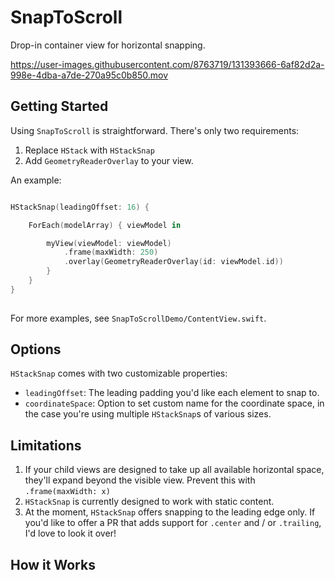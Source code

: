 # SnapToScroll

Drop-in container view for horizontal snapping. 

https://user-images.githubusercontent.com/8763719/131393666-6af82d2a-998e-4dba-a7de-270a95c0b850.mov

## Getting Started

Using `SnapToScroll` is straightforward. There's only two requirements:

1. Replace `HStack` with `HStackSnap`
2. Add `GeometryReaderOverlay` to your view.

An example:

```swift

HStackSnap(leadingOffset: 16) {

    ForEach(modelArray) { viewModel in

        myView(viewModel: viewModel)
            .frame(maxWidth: 250)
            .overlay(GeometryReaderOverlay(id: viewModel.id))
        }
    }
}
                    
```
For more examples, see `SnapToScrollDemo/ContentView.swift`.

## Options

`HStackSnap` comes with two customizable properties:

- `leadingOffset`: The leading padding you'd like each element to snap to.
- `coordinateSpace`: Option to set custom name for the coordinate space, in the case you're using multiple `HStackSnap`s of various sizes.

## Limitations

1. If your child views are designed to take up all available horizontal space, they'll expand beyond the visible view. Prevent this with `.frame(maxWidth: x)`
2. `HStackSnap` is currently designed to work with static content.
3. At the moment, `HStackSnap` offers snapping to the leading edge only. If you'd like to offer a PR that adds support for `.center` and / or `.trailing`, I'd love to look it over!

## How it Works

